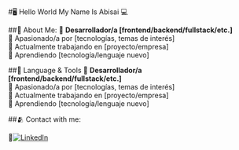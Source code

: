#🖥️ Hello World My Name Is Abisai 💻

##📱 About Me:
🔹 **Desarrollador/a [frontend/backend/fullstack/etc.]**  
🔹 Apasionado/a por [tecnologías, temas de interés]  
🔹 Actualmente trabajando en [proyecto/empresa]  
🔹 Aprendiendo [tecnología/lenguaje nuevo] 

##🚀 Language & Tools
🔹 **Desarrollador/a [frontend/backend/fullstack/etc.]**  
🔹 Apasionado/a por [tecnologías, temas de interés]  
🔹 Actualmente trabajando en [proyecto/empresa]  
🔹 Aprendiendo [tecnología/lenguaje nuevo] 

##🫂 Contact with me:

🔹[![LinkedIn](https://img.shields.io/badge/-LinkedIn-0077B5?style=flat&logo=linkedin&logoColor=white)](https://www.linkedin.com/in/abisai-briones-584566242/)   
